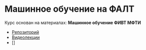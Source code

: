 # Машинное обучение на ФАЛТ

Курс основан на материалах: __Машинное обучение ФИВТ МФТИ__
- [Репозиторий](https://github.com/ml-mipt)
- [Видеолекции](https://www.youtube.com/playlist?list=PL4_hYwCyhAvasRqzz4w562ce0esEwS0Mt)
- []
